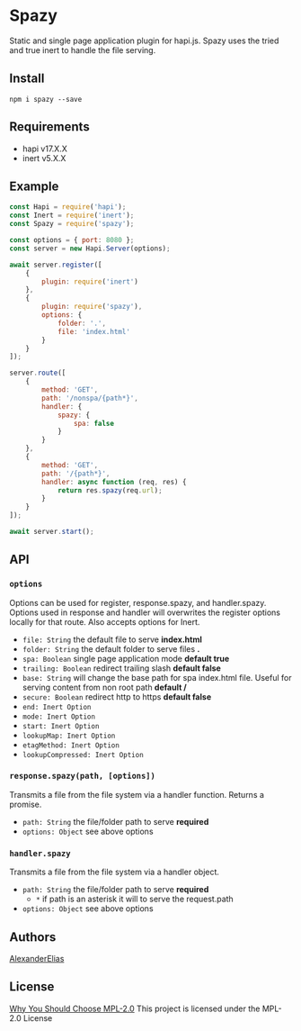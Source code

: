 
# Spazy
Static and single page application plugin for hapi.js. Spazy uses the tried and true inert to handle the file serving.

## Install
`npm i spazy --save`

## Requirements
- hapi v17.X.X
- inert v5.X.X

## Example
```js
const Hapi = require('hapi');
const Inert = require('inert');
const Spazy = require('spazy');

const options = { port: 8080 };
const server = new Hapi.Server(options);

await server.register([
	{
		plugin: require('inert')
	},
	{
		plugin: require('spazy'),
		options: {
			folder: '.',
			file: 'index.html'
		}
	}
]);

server.route([
	{
		method: 'GET',
		path: '/nonspa/{path*}',
		handler: {
			spazy: {
				spa: false
			}
		}
	},
	{
		method: 'GET',
		path: '/{path*}',
		handler: async function (req, res) {
			return res.spazy(req.url);
		}
	}
]);

await server.start();
```

## API

### `options`
Options can be used for register, response.spazy, and handler.spazy. Options used in response and handler will overwrites the register options locally for that route. Also accepts options for Inert.
- `file: String` the default file to serve **index.html**
- `folder: String` the default folder to serve files **.**
- `spa: Boolean` single page application mode **default true**
- `trailing: Boolean` redirect trailing slash **default false**
- `base: String` will change the base path for spa index.html file. Useful for serving content from non root path **default /**
- `secure: Boolean` redirect http to https **default false**
- `end: Inert Option`
- `mode: Inert Option`
- `start: Inert Option`
- `lookupMap: Inert Option`
- `etagMethod: Inert Option`
- `lookupCompressed: Inert Option`

### `response.spazy(path, [options])`
Transmits a file from the file system via a handler function. Returns a promise.
- `path: String` the file/folder path to serve **required**
- `options: Object` see above options

### `handler.spazy`
Transmits a file from the file system via a handler object.
- `path: String` the file/folder path to serve **required**
	- `*` if path is an asterisk it will to serve the request.path
- `options: Object` see above options

## Authors
[AlexanderElias](https://github.com/AlexanderElias)

## License
[Why You Should Choose MPL-2.0](http://veldstra.org/2016/12/09/you-should-choose-mpl2-for-your-opensource-project.html)
This project is licensed under the MPL-2.0 License
